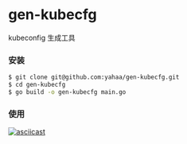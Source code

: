 # gen-kubecfg

kubeconfig 生成工具

### 安装
```bash
$ git clone git@github.com:yahaa/gen-kubecfg.git
$ cd gen-kubecfg
$ go build -o gen-kubecfg main.go
```

### 使用
[![asciicast](https://asciinema.org/a/333105.svg)](https://asciinema.org/a/333105)
